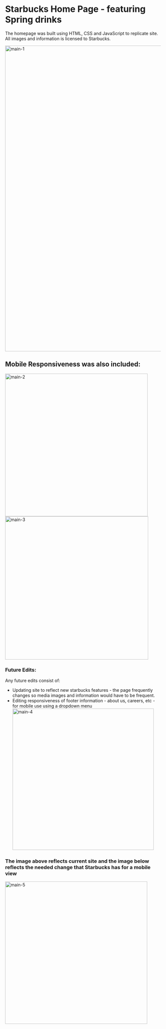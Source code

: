 # Starbucks Home Page - featuring Spring drinks

The homepage was built using HTML, CSS and JavaScript to replicate site. All images and information is licensed to Starbucks.

<img width="988" alt="main-1" src="https://github.com/rivkj/Starbucks-landing-page/assets/104873021/5a6fc79b-9a21-4e14-9923-f6eabdb303da">

## Mobile Responsiveness was also included:

<img width="461" alt="main-2" src="https://github.com/rivkj/Starbucks-landing-page/assets/104873021/116d3816-7b3e-4d59-97af-8c27c2b2c450">
<img width="463" alt="main-3" src="https://github.com/rivkj/Starbucks-landing-page/assets/104873021/509083d8-15d4-4796-b42c-4b627a26871e">

### Future Edits:

Any future edits consist of:

- Updating site to reflect new starbucks features - the page frequently changes so media images and information would have to be frequent.
- Editing responsiveness of footer information - about us, careers, etc - for mobile use using a dropdown menu
  <img width="457" alt="main-4" src="https://github.com/rivkj/Starbucks-landing-page/assets/104873021/897bb8a0-61f9-495d-985f-c2c864ba71b8">

### The image above reflects current site and the image below reflects the needed change that Starbucks has for a mobile view

<img width="460" alt="main-5" src="https://github.com/rivkj/Starbucks-landing-page/assets/104873021/a05e89b3-17dc-434e-8a80-b686b7f1d8fe">
